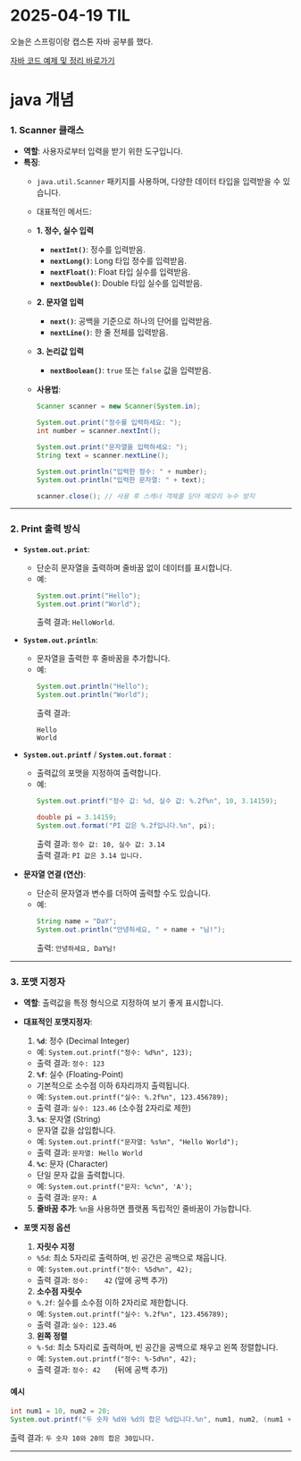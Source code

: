 # 2025-04-19 TIL
오늘은 스프링이랑 캡스톤 자바 공부를 했다.

[자바 코드 예제 및 정리 바로가기](../../Course/캡스톤(프로젝트))

# java 개념

### **1. Scanner 클래스**
- **역할**: 사용자로부터 입력을 받기 위한 도구입니다.
- **특징**:
  - `java.util.Scanner` 패키지를 사용하며, 다양한 데이터 타입을 입력받을 수 있습니다.
  - 대표적인 메서드:
  - **1. 정수, 실수 입력**
    - **`nextInt()`**: 정수를 입력받음.
    - **`nextLong()`**: Long 타입 정수를 입력받음.
    - **`nextFloat()`**: Float 타입 실수를 입력받음.
    - **`nextDouble()`**: Double 타입 실수를 입력받음.
  - **2. 문자열 입력**
    - **`next()`**: 공백을 기준으로 하나의 단어를 입력받음.
    - **`nextLine()`**: 한 줄 전체를 입력받음.
  - **3. 논리값 입력**
    - **`nextBoolean()`**: `true` 또는 `false` 값을 입력받음.
        
  - **사용법**:
    ```java
    Scanner scanner = new Scanner(System.in);

    System.out.print("정수를 입력하세요: ");
    int number = scanner.nextInt(); 

    System.out.print("문자열을 입력하세요: ");
    String text = scanner.nextLine();

    System.out.println("입력한 정수: " + number);
    System.out.println("입력한 문자열: " + text);

    scanner.close(); // 사용 후 스캐너 객체를 닫아 메모리 누수 방지    
    ```
---

### **2. Print 출력 방식**
- **`System.out.print`**:
  - 단순히 문자열을 출력하며 줄바꿈 없이 데이터를 표시합니다.
  - 예: 
    ```java
    System.out.print("Hello");
    System.out.print("World");
    ```
    출력 결과: `HelloWorld`.

- **`System.out.println`**:
  - 문자열을 출력한 후 줄바꿈을 추가합니다.
  - 예:
    ```java
    System.out.println("Hello");
    System.out.println("World");
    ```
    출력 결과:
    ```
    Hello
    World
    ```

- **`System.out.printf`** / **`System.out.format`** :
  - 출력값의 포맷을 지정하여 출력합니다.
  - 예:
    ```java
    System.out.printf("정수 값: %d, 실수 값: %.2f%n", 10, 3.14159);

    double pi = 3.14159;
    System.out.format("PI 값은 %.2f입니다.%n", pi);
    ```
    출력 결과: `정수 값: 10, 실수 값: 3.14`   
    출력 결과: `PI 값은 3.14 입니다.`

- **문자열 연결 (연산)**:
   - 단순히 문자열과 변수를 더하여 출력할 수도 있습니다.
   - 예:
     ```java
     String name = "DaY";
     System.out.println("안녕하세요, " + name + "님!");
     ```
     출력: `안녕하세요, DaY님!`

---

### **3. 포맷 지정자**
- **역할**: 출력값을 특정 형식으로 지정하여 보기 좋게 표시합니다.
- **대표적인 포맷지정자**:
  1. **`%d`**: 정수 (Decimal Integer)
    - 예: `System.out.printf("정수: %d%n", 123);`
    - 출력 결과: `정수: 123`

  2. **`%f`**: 실수 (Floating-Point)
    - 기본적으로 소수점 이하 6자리까지 출력됩니다.
    - 예: `System.out.printf("실수: %.2f%n", 123.456789);`
    - 출력 결과: `실수: 123.46` (소수점 2자리로 제한)

  3. **`%s`**: 문자열 (String)
    - 문자열 값을 삽입합니다.
    - 예: `System.out.printf("문자열: %s%n", "Hello World");`
    - 출력 결과: `문자열: Hello World`

  4. **`%c`**: 문자 (Character)
    - 단일 문자 값을 출력합니다.
    - 예: `System.out.printf("문자: %c%n", 'A');`
    - 출력 결과: `문자: A`
  5. **줄바꿈 추가**: `%n`을 사용하면 플랫폼 독립적인 줄바꿈이 가능합니다.

- **포맷 지정 옵션**
  1. **자릿수 지정**
    - `%5d`: 최소 5자리로 출력하며, 빈 공간은 공백으로 채웁니다.
    - 예: `System.out.printf("정수: %5d%n", 42);`
    - 출력 결과: `정수:    42` (앞에 공백 추가)

  2. **소수점 자릿수**
    - `%.2f`: 실수를 소수점 이하 2자리로 제한합니다.
    - 예: `System.out.printf("실수: %.2f%n", 123.456789);`
    - 출력 결과: `실수: 123.46`

  3. **왼쪽 정렬**
    - `%-5d`: 최소 5자리로 출력하며, 빈 공간을 공백으로 채우고 왼쪽 정렬합니다.
    - 예: `System.out.printf("정수: %-5d%n", 42);`
    - 출력 결과: `정수: 42   ` (뒤에 공백 추가)



#### **예시**
```java
int num1 = 10, num2 = 20;
System.out.printf("두 숫자 %d와 %d의 합은 %d입니다.%n", num1, num2, (num1 + num2));
```
출력 결과: `두 숫자 10와 20의 합은 30입니다.`

---
